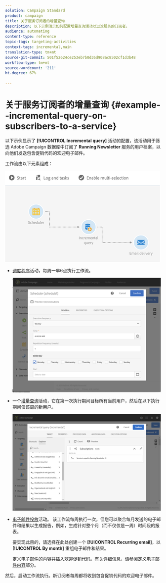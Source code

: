 ```yaml
---
solution: Campaign Standard
product: campaign
title: 关于服务订阅者的增量查询
description: 以下示例演示如何配置增量查询活动以过滤服务的订阅者。
audience: automating
content-type: reference
topic-tags: targeting-activities
context-tags: incremental,main
translation-type: tm+mt
source-git-commit: 501f52624ce253eb7b0d36d908ac8502cf1d3b48
workflow-type: tm+mt
source-wordcount: '211'
ht-degree: 67%

---
```



# 关于服务订阅者的增量查询 {#example--incremental-query-on-subscribers-to-a-service}

以下示例显示了 **[!UICONTROL Incremental query]** 活动的配置，该活动用于筛选 Adobe Campaign 数据库中订阅了 **Running Newsletter** 服务的用户档案，以向他们发送包含促销代码的欢迎电子邮件。

工作流由以下元素组成：

![](assets/incremental_query_example1.png)

* [调度程序](../../automating/using/scheduler.md)活动，每周一早6点执行工作流。

   ![](assets/incremental_query_example2.png)

* 一个[增量查询](../../automating/using/incremental-query.md)活动，它在第一次执行期间目标所有当前用户，然后在以下执行期间仅该周的新用户。

   ![](assets/incremental_query_example3.png)

* [电子邮件投放](../../automating/using/email-delivery.md)活动。 该工作流每周执行一次，但您可以聚合每月发送的电子邮件和结果以生成报告，例如，生成针对整个月（而不仅仅是一周）时间段的报表。

   要实现此目的，请选择在此处创建一个 **[!UICONTROL Recurring email]**，以 **[!UICONTROL By month]** 重组电子邮件和结果。

   定义电子邮件的内容并插入欢迎促销代码。有关详细信息，请参阅[定义电子邮件内容](../../designing/using/personalization.md)部分。

然后，启动工作流执行。新订阅者每周都将收到包含促销代码的欢迎电子邮件。
